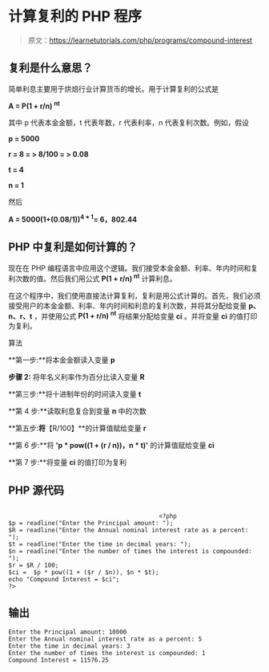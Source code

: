 # 计算复利的 PHP 程序

> 原文：<https://learnetutorials.com/php/programs/compound-interest>

## 复利是什么意思？

简单利息主要用于烘焙行业计算货币的增长。用于计算复利的公式是

**A = P(1 + r/n) <sup>nt</sup>**

其中 p 代表本金金额，t 代表年数，r 代表利率，n 代表复利次数。例如，假设

**p = 5000**

**r = 8 = > 8/100 = > 0.08**

**t = 4**

**n = 1**

然后

**A = 5000(1+(0.08/1))<sup>4 * 1</sup>= 6，802.44**

## PHP 中复利是如何计算的？

现在在 PHP 编程语言中应用这个逻辑。我们接受本金金额、利率、年内时间和复利次数的值。然后我们用公式 **P(1 + r/n) <sup>nt</sup>** 计算利息。

在这个程序中，我们使用直接法计算复利，复利是用公式计算的。首先，我们必须接受用户的本金金额、利率、年内时间和利息的复利次数，并将其分配给变量 **p、n、r、t** ，并使用公式 **P(1 + r/n) <sup>nt</sup>** 将结果分配给变量 **ci** 。并将变量 **ci** 的值打印为复利。

算法

**第一步:**将本金金额读入变量 **p**

**步骤 2:** 将年名义利率作为百分比读入变量 **R**

**第三步:**将十进制年份的时间读入变量 **t**

**第 4 步:**读取利息复合到变量 **n** 中的次数

**第五步:**将**【R/100】**的计算值赋给变量 **r**

**第 6 步:**将 **'p * pow((1 + (r / n))，n * t)'** 的计算值赋给变量 **ci**

**第 7 步:**将变量 **ci** 的值打印为复利

## PHP 源代码

```

                                          <?php
$p = readline("Enter the Principal amount: ");
$R = readline("Enter the Annual nominal interest rate as a percent: ");
$t = readline("Enter the time in decimal years: ");
$n = readline("Enter the number of times the interest is compounded: ");
$r = $R / 100;
$ci =  $p * pow((1 + ($r / $n)), $n * $t);
echo "Compound Interest = $ci";
?>

```

## 输出

```
Enter the Principal amount: 10000
Enter the Annual nominal interest rate as a percent: 5
Enter the time in decimal years: 3
Enter the number of times the interest is compounded: 1
Compound Interest = 11576.25
```